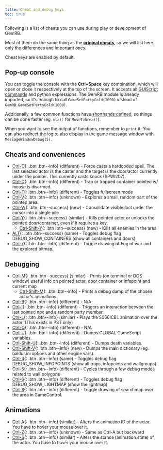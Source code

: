 ```yaml
---
title: Cheat and debug keys
toc: true
---
```


Following is a list of cheats you can use during play or development of
GemRB.

Most of them do the same thing as the **[original
cheats](https://gibberlings3.github.io/iesdp/appendices/clua/bg2.htm)**,
so we will list here only the differences and important ones.

Cheat keys are enabled by default. 

## Pop-up console

You can toggle the console with the **Ctrl+Space** key combination, which will
open or close it respectively at the top of the screen. It accepts all
[GUIScript commands](GUIScript/Functions.md)  and python expressions. The GemRB
module is already imported, so it's enough to call `GameSetPartyGold(1000)`
instead of `GemRB.GameSetPartyGold(1000)`.

Additionally, a few common functions have [shorthands defined](https://github.com/gemrb/gemrb/blob/master/gemrb/GUIScripts/Console.py#L40),
so things can be done faster (eg. `mta()` for `MoveToArea()`).

When you want to see the output of functions, remember to `print` it. You can also redirect
the log to also display in the game message window with `MessageWindowDebug(5)`.

## Cheats and conveniences

  - [Ctrl-C](){: .btn .btn--info} (different) - Force casts a hardcoded spell. The last
    selected actor is the caster and the target is the door/actor
    currently under the pointer. This currently casts knock (SPWI207).
  - [Ctrl-D](){: .btn .btn--info} (different) - Trap or trapped container pointed w/ mouse is
    disarmed.
  - [Ctrl-F](){: .btn .btn--info} (different) - Toggles fullscreen mode
  - [Ctrl-V](){: .btn .btn--info} (unknown) - Explores a small, random part of the pointed
    area.
  - [Ctrl-W](){: .btn .btn--success} (new) - Consolidate visible loot under the cursor into a
    single pile
  - [Ctrl-Y](){: .btn .btn--success} (similar) - Kills pointed actor or unlocks the pointed
    door/container, even if it requires a key.
    - [Ctrl-Shift-Y](){: .btn .btn--success} (new) - Kills all enemies in the area
  - [ALT](){: .btn .btn--success} (same) - Toggles debug flag DEBUG\_SHOW\_CONTAINERS (show all
    containers and doors)
  - [Ctrl-7](){: .btn .btn--info} (different) - Toggle drawing of Fog of war and the explored
    bitmap.

## Debugging

  - [Ctrl-M](){: .btn .btn--success} (similar) - Prints (on terminal or DOS window) useful info
    on pointed actor, door container or infopoint and current map
    - [Ctrl-Shift-M](){: .btn .btn--info} - Prints a debug dump of the chosen actor's animations
  - [Ctrl-B](){: .btn .btn--info} (different) - N/A
  - [Ctrl-I](){: .btn .btn--info} (different) - Triggers an interaction between the last
    pointed npc and a random party member.
  - [Ctrl-L](){: .btn .btn--info} (similar) - Plays the S056ICBL animation over the actor.
    (This exists in PST only)
  - [Ctrl-O](){: .btn .btn--info} (different) - N/A
  - [Ctrl-U](){: .btn .btn--info} (different) - Dumps GLOBAL GameScript variables.
  - [Ctrl-Shift-U](){: .btn .btn--info} (different) - Dumps death variables.
  - [Ctrl-Shift-V](){: .btn .btn--info} (new) - Dumps the main dictionary (eg. baldur.ini options and other engine vars).
  - [Ctrl-4](){: .btn .btn--info} (same) - Toggles debug flag DEBUG\_SHOW\_INFOPOINTS (show all
    traps, infopoints and wallgroups).
  - [Ctrl-5](){: .btn .btn--info} (different) - Cycles through a few debug modes related to wall polygons
  - [Ctrl-6](){: .btn .btn--info} (different) - Toggles debug flag DEBUG\_SHOW\_LIGHTMAP (show
    the lightmap).
  - [Ctrl-8](){: .btn .btn--info} (different) - Toggle drawing of searchmap over the area in
    GameControl.

## Animations

  - [Ctrl-A](){: .btn .btn--info} (similar) - Alters the animation ID of the actor. You have to
    hover your mouse over it.
  - [Ctrl-Z](){: .btn .btn--info} (unknown) - Same as Ctrl-A but backward
  - [Ctrl-S](){: .btn .btn--info} (similar) - Alters the stance (animation state) of the actor.
    You have to hover your mouse over it.
